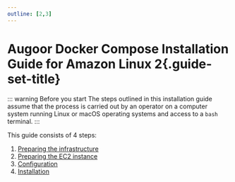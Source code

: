```yaml
---
outline: [2,3]
---
```


# Augoor Docker Compose Installation Guide for Amazon Linux 2{.guide-set-title}

::: warning Before you start
The steps outlined in this installation guide assume that the process is carried out by an operator on a computer system running Linux or macOS operating systems and access to a `bash` terminal.
:::

This guide consists of 4 steps:

1. [Preparing the infrastructure](./preparing_infrastructure)
2. [Preparing the EC2 instance](./preparing_instance)
3. [Configuration](./configuration)
4. [Installation](./installation)
